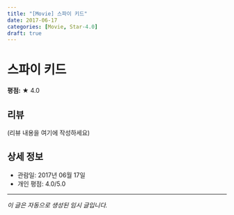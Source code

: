 ```yaml
---
title: "[Movie] 스파이 키드"
date: 2017-06-17
categories: [Movie, Star-4.0]
draft: true
---
```


# 스파이 키드

**평점:** ★ 4.0

## 리뷰

(리뷰 내용을 여기에 작성하세요)

## 상세 정보

- 관람일: 2017년 06월 17일
- 개인 평점: 4.0/5.0

---

*이 글은 자동으로 생성된 임시 글입니다.*
